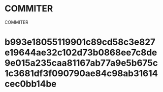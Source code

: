 # COMMITER
COMMITER






# b993e18055119901c89cd58c3e827e19644ae32c102d73b0868ee7c8de9e015a235caa81167ab77a9e5b675c1c3681df3f090790ae84c98ab31614cec0bb14be
